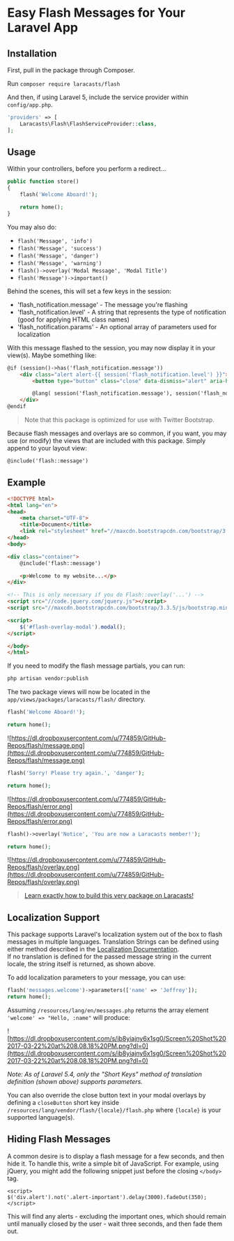 # Easy Flash Messages for Your Laravel App

## Installation

First, pull in the package through Composer.

Run `composer require laracasts/flash`

And then, if using Laravel 5, include the service provider within `config/app.php`.

```php
'providers' => [
    Laracasts\Flash\FlashServiceProvider::class,
];
```

## Usage

Within your controllers, before you perform a redirect...

```php
public function store()
{
    flash('Welcome Aboard!');

    return home();
}
```

You may also do:

- `flash('Message', 'info')`
- `flash('Message', 'success')`
- `flash('Message', 'danger')`
- `flash('Message', 'warning')`
- `flash()->overlay('Modal Message', 'Modal Title')`
- `flash('Message')->important()`

Behind the scenes, this will set a few keys in the session:

- 'flash_notification.message' - The message you're flashing
- 'flash_notification.level' - A string that represents the type of notification (good for applying HTML class names)
- 'flash_notification.params' - An optional array of parameters used for localization

With this message flashed to the session, you may now display it in your view(s). Maybe something like:

```html
@if (session()->has('flash_notification.message'))
    <div class="alert alert-{{ session('flash_notification.level') }}">
        <button type="button" class="close" data-dismiss="alert" aria-hidden="true">&times;</button>

        @lang( session('flash_notification.message'), session('flash_notification.params', [] )
    </div>
@endif
```

> Note that this package is optimized for use with Twitter Bootstrap.

Because flash messages and overlays are so common, if you want, you may use (or modify) the views that are included with this package. Simply append to your layout view:

```html
@include('flash::message')
```

## Example

```html
<!DOCTYPE html>
<html lang="en">
<head>
    <meta charset="UTF-8">
    <title>Document</title>
    <link rel="stylesheet" href="//maxcdn.bootstrapcdn.com/bootstrap/3.3.5/css/bootstrap.min.css">
</head>
<body>

<div class="container">
    @include('flash::message')

    <p>Welcome to my website...</p>
</div>

<!-- This is only necessary if you do Flash::overlay('...') -->
<script src="//code.jquery.com/jquery.js"></script>
<script src="//maxcdn.bootstrapcdn.com/bootstrap/3.3.5/js/bootstrap.min.js"></script>

<script>
    $('#flash-overlay-modal').modal();
</script>

</body>
</html>
```

If you need to modify the flash message partials, you can run:

```bash
php artisan vendor:publish
```

The two package views will now be located in the `app/views/packages/laracasts/flash/` directory.

```php
flash('Welcome Aboard!');

return home();
```

![https://dl.dropboxusercontent.com/u/774859/GitHub-Repos/flash/message.png](https://dl.dropboxusercontent.com/u/774859/GitHub-Repos/flash/message.png)

```php
flash('Sorry! Please try again.', 'danger');

return home();
```

![https://dl.dropboxusercontent.com/u/774859/GitHub-Repos/flash/error.png](https://dl.dropboxusercontent.com/u/774859/GitHub-Repos/flash/error.png)

```php
flash()->overlay('Notice', 'You are now a Laracasts member!');

return home();
```

![https://dl.dropboxusercontent.com/u/774859/GitHub-Repos/flash/overlay.png](https://dl.dropboxusercontent.com/u/774859/GitHub-Repos/flash/overlay.png)

> [Learn exactly how to build this very package on Laracasts!](https://laracasts.com/lessons/flexible-flash-messages)

## Localization Support

This package supports Laravel's localization system out of the box to flash messages in multiple languages. Translation Strings can be defined using either method described in the [Localization Documentation](https://laravel.com/docs/master/localization#defining-translation-strings).  
If no translation is defined for the passed message string in the current locale, the string itself is returned, as shown above.

To add localization parameters to your message, you can use:

```php
flash('messages.welcome')->parameters(['name' => 'Jeffrey']);
return home();
```
Assuming `/resources/lang/en/messages.php` returns the array element `'welcome' => "Hello, :name"` will produce:

![https://dl.dropboxusercontent.com/s/ib8yiajny6x1sg0/Screen%20Shot%202017-03-22%20at%208.08.18%20PM.png?dl=0](https://dl.dropboxusercontent.com/s/ib8yiajny6x1sg0/Screen%20Shot%202017-03-22%20at%208.08.18%20PM.png?dl=0)

*Note: As of Laravel 5.4, only the "Short Keys" method of translation definition (shown above) supports parameters.*

You can also override the close button text in your modal overlays by defining a `closeButton` short key inside `/resources/lang/vendor/flash/{locale}/flash.php` where `{locale}` is your supported language(s). 

## Hiding Flash Messages

A common desire is to display a flash message for a few seconds, and then hide it. To handle this, write a simple bit of JavaScript. For example, using jQuery, you might add the following snippet just before the closing `</body>` tag.

```
<script>
$('div.alert').not('.alert-important').delay(3000).fadeOut(350);
</script>
```

This will find any alerts - excluding the important ones, which should remain until manually closed by the user - wait three seconds, and then fade them out.
